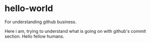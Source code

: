 # hello-world
For understanding github business.

Here i am, trying to understand what is going on with github's commit section. Hello fellow humans.
